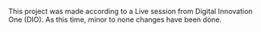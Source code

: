 This project was made according to a Live session from Digital Innovation One (DIO).
As this time, minor to none changes have been done.